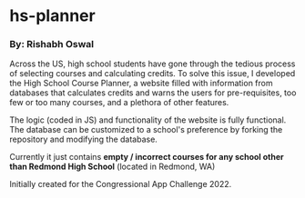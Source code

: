 # hs-planner
### By: Rishabh Oswal

Across the US, high school students have gone through the tedious process of selecting courses and calculating credits. To solve this issue, I developed the High School Course Planner, a website filled with information from databases that calculates credits and warns the users for pre-requisites, too few or too many courses, and a plethora of other features.

The logic (coded in JS) and functionality of the website is fully functional. The database can be customized to a school's preference by forking the repository and modifying the database.

Currently it just contains **empty / incorrect courses for any school other than Redmond High School** (located in Redmond, WA)

Initially created for the Congressional App Challenge 2022.
